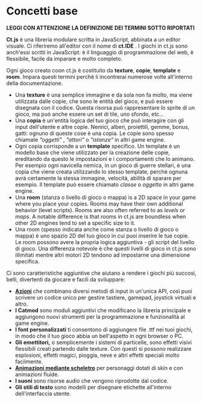 # Concetti base

**LEGGI CON ATTENZIONE LA DEFINIZIONE DEI TERMINI SOTTO RIPORTATI**

**Ct.js** è una libreria modulare scritta in JavaScript, abbinata a un editor visuale. Ci riferiremo all'editor con il nome di **ct.IDE** . I giochi in ct.js sono anch'essi scritti in JavaScript: è il linguaggio di  programmazione del web, è flessibile, facile da imparare e molto completo.

Ogni gioco creato coon ct.js è costituito da **texture**, **copie**, **template** e **room**. Impara questi termini perchè li incontrerai numerose volte all'interno della documentazione.

* Una **texture** è una semplice immagine e da sola non fa molto, ma viene utilizzata dalle copie, che sono le entità del gioco, e può essere disegnata con il codice. Questa risorsa può rappresentare lo sprite di un gioco, ma può anche essere un set di tile, uno sfondo, etc...
* Una **copia** è un'entità logica del tuo gioco che può interagire con gli input dell'utente e altre copie. Nemici, alberi, proiettili, gemme, bonus, gatti: ognuno di queste cose è una copia. Le copie sono spesso chiamate *"oggetti"* , *"attori"* o *"istanze"* in altri game engine.
* Ogni copia corrisponde a un **template** specifico. Un template è un modello base che viene utilizzato per la creazione delle copie, ereditando da questo le impostazioni e i comportamenti che lo animano. Per esempio ogni navicella nemica, in un gioco di guerre stellari, è una copia che viene creata utilizzando lo stesso template, perchè ognuna avrà certamente la stessa immagine, velocità, abilità di sparare per esempio. Il template può essere chiamato *classe* o *oggetto* in altri game engine.
* Una **room** (stanza o livello di gioco o mappa) is a 2D space in your game where you place your copies. Rooms may have their own additional behavior (level scripts). Rooms are also often referred to as *levels* or *maps*. A notable difference is that rooms in ct.js are boundless when other 2D engines tend to set a specific size to it.
* Una room (spesso indicata anche come stanza o livello di gioco o mappa)  è uno spazio 2D del tuo gioco in cui puoi inserire le tue copie. Le room possono avere la propria logica aggiuntiva - gli script del livello di gioco. Una differenza notevole è che questi livelli di gioco in ct.js sono illimitati mentre altri motori 2D tendono ad impostarne una dimensione specifica.

Ci sono caratteristiche aggiuntive che aiutano a rendere i giochi più succosi, belli, divertenti da giocare e facili da sviluppare:

* [**Azioni**](../actions.html) che combinano diversi metodi di input in un'unica API, così puoi scrivere un codice unico per gestire tastiere, gamepad, joystick virtuali e altro.
* **I Catmod** sono moduli aggiuntivi che modificano la libreria principale e aggiungono nuovi strumenti per la programmazione e funzionalità al game engine.
* **I font personalizzati** ti consentono di aggiungere file .ttf nei tuoi giochi, in modo che il tuo gioco abbia un bell'aspetto in ogni browser o PC.
* **Gli emettitori,** o semplicemente i sistemi di particelle, sono effetti visivi flessibili creati partendo dalle texture. Con questi si possono realizzare esplosioni, effetti magici, pioggia, neve e altri effetti speciali molto facilmente.
* [**Animazioni mediante scheletro**](../skeletal-animation.html) per personaggi dotati di skin e con animazioni fluide.
* **I suoni** sono risorse audio che vengono riprodotte dal codice.
* **Gli stili di testo** sono modelli per disegnare etichette all'interno dell'interfaccia utente.

